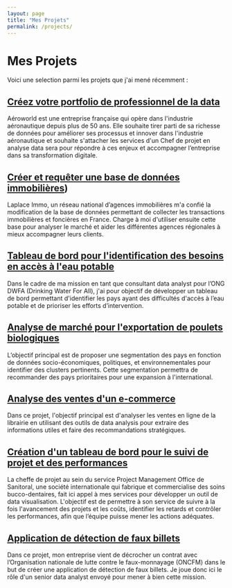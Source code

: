```yaml
---
layout: page
title: "Mes Projets"
permalink: /projects/
---
```


# Mes Projets 

Voici une selection parmi les projets que j'ai mené récemment :

##  [Créez votre portfolio de professionnel de la data](https://github.com/francoisvercellotti/projet13_portfolio.git)
Aéroworld est une entreprise française qui opère dans l'industrie aéronautique depuis plus de 50 ans. 
Elle souhaite tirer parti de sa richesse de données pour améliorer ses processus et innover dans l'industrie aéronautique et souhaite s'attacher les services d'un Chef de projet en analyse data sera pour répondre à ces enjeux et accompagner l’entreprise dans sa transformation digitale.

##  [Créer et requêter une base de données immobilières](https://github.com/francoisvercellotti/base_de_donnees_immobiliere.git))
Laplace Immo, un réseau national d’agences immobilières m'a confié la modification de la base de données permettant de collecter les transactions immobilières et foncières en France. Charge à moi d'utiliser ensuite cette base pour analyser le marché et aider les différentes agences régionales à mieux accompagner leurs clients.

##  [Tableau de bord pour l'identification des besoins en accès à l'eau potable](https://github.com/francoisvercellotti/tableau_bord_acces_eau_potable.git)
Dans le cadre de ma mission en tant que consultant data analyst pour l’ONG DWFA (Drinking Water For All), j'ai pour objectif de développer un tableau de bord permettant d'identifier les pays ayant des difficultés d'accès à l’eau potable et de prioriser les efforts d’intervention.

##  [Analyse de marché pour l'exportation de poulets biologiques](https://github.com/francoisvercellotti/analyse_marche_developpement_international.git)
L’objectif principal est de proposer une segmentation des pays en fonction de données socio-économiques, politiques, et environnementales pour identifier des clusters pertinents. Cette segmentation permettra de recommander des pays prioritaires pour une expansion à l'international.

##  [Analyse des ventes d'un e-commerce](https://github.com/francoisvercellotti/analyse_ventes_e-commerce.git)
Dans ce projet, l'objectif principal est d'analyser les ventes en ligne de la librairie en utilisant des outils de data analysis pour extraire des informations utiles et faire des recommandations stratégiques.

##  [Création d'un tableau de bord pour le suivi de projet et des performances](https://github.com/francoisvercellotti/reporting_powerbi_multinationale.git)
La cheffe de projet au sein du service Project Management Office de Sanitoral, une société internationale qui fabrique et commercialise des soins bucco-dentaires, fait ici appel à mes services pour développer un outil de data visualisation.
L'objectif est de permettre à son service de suivre à la fois l'avancement des projets et les coûts, identifier les retards et contrôler les performances, afin que l’équipe puisse mener les actions adéquates.

## [Application de détection de faux billets](https://github.com/francoisvercellotti/application-detection-faux-billets.git)
Dans ce projet, mon entreprise vient de décrocher un contrat avec l’Organisation nationale de lutte contre le faux-monnayage (ONCFM) dans le but de créer une application de détection de faux billets. Je joue donc ici le rôle d'un senior data analyst envoyé pour mener à bien cette mission.
